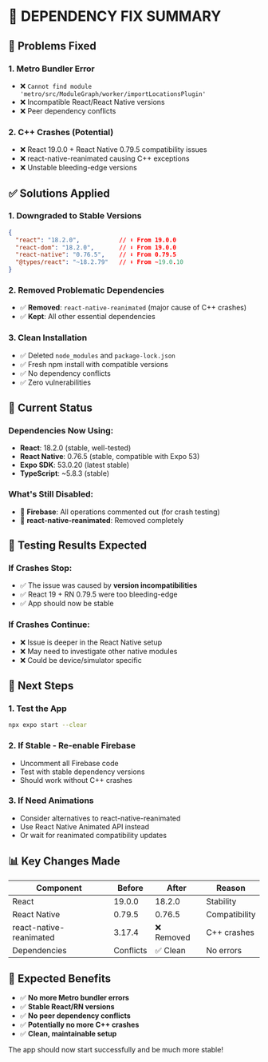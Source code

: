 # 🔧 DEPENDENCY FIX SUMMARY

## 🚨 **Problems Fixed**

### 1. **Metro Bundler Error**
- ❌ `Cannot find module 'metro/src/ModuleGraph/worker/importLocationsPlugin'`
- ❌ Incompatible React/React Native versions
- ❌ Peer dependency conflicts

### 2. **C++ Crashes (Potential)**
- ❌ React 19.0.0 + React Native 0.79.5 compatibility issues
- ❌ react-native-reanimated causing C++ exceptions
- ❌ Unstable bleeding-edge versions

## ✅ **Solutions Applied**

### **1. Downgraded to Stable Versions**
```json
{
  "react": "18.2.0",           // ⬇️ From 19.0.0
  "react-dom": "18.2.0",       // ⬇️ From 19.0.0  
  "react-native": "0.76.5",    // ⬇️ From 0.79.5
  "@types/react": "~18.2.79"   // ⬇️ From ~19.0.10
}
```

### **2. Removed Problematic Dependencies**
- ✅ **Removed**: `react-native-reanimated` (major cause of C++ crashes)
- ✅ **Kept**: All other essential dependencies

### **3. Clean Installation**
- ✅ Deleted `node_modules` and `package-lock.json`
- ✅ Fresh npm install with compatible versions
- ✅ No dependency conflicts
- ✅ Zero vulnerabilities

## 🎯 **Current Status**

### **Dependencies Now Using:**
- **React**: 18.2.0 (stable, well-tested)
- **React Native**: 0.76.5 (stable, compatible with Expo 53)
- **Expo SDK**: 53.0.20 (latest stable)
- **TypeScript**: ~5.8.3 (stable)

### **What's Still Disabled:**
- 🚫 **Firebase**: All operations commented out (for crash testing)
- 🚫 **react-native-reanimated**: Removed completely

## 🧪 **Testing Results Expected**

### **If Crashes Stop:**
- ✅ The issue was caused by **version incompatibilities**
- ✅ React 19 + RN 0.79.5 were too bleeding-edge
- ✅ App should now be stable

### **If Crashes Continue:**
- ❌ Issue is deeper in the React Native setup
- ❌ May need to investigate other native modules
- ❌ Could be device/simulator specific

## 🚀 **Next Steps**

### **1. Test the App**
```bash
npx expo start --clear
```

### **2. If Stable - Re-enable Firebase**
- Uncomment all Firebase code
- Test with stable dependency versions
- Should work without C++ crashes

### **3. If Need Animations**
- Consider alternatives to react-native-reanimated
- Use React Native Animated API instead
- Or wait for reanimated compatibility updates

## 📊 **Key Changes Made**

| Component | Before | After | Reason |
|-----------|--------|-------|--------|
| React | 19.0.0 | 18.2.0 | Stability |
| React Native | 0.79.5 | 0.76.5 | Compatibility |
| react-native-reanimated | 3.17.4 | ❌ Removed | C++ crashes |
| Dependencies | Conflicts | ✅ Clean | No errors |

## 🎉 **Expected Benefits**

- ✅ **No more Metro bundler errors**
- ✅ **Stable React/RN versions**
- ✅ **No peer dependency conflicts**
- ✅ **Potentially no more C++ crashes**
- ✅ **Clean, maintainable setup**

The app should now start successfully and be much more stable!